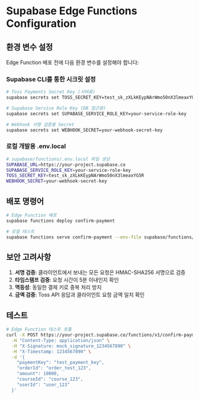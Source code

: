 # Supabase Edge Functions Configuration

## 환경 변수 설정

Edge Function 배포 전에 다음 환경 변수를 설정해야 합니다:

### Supabase CLI를 통한 시크릿 설정

```bash
# Toss Payments Secret Key (서버용)
supabase secrets set TOSS_SECRET_KEY=test_sk_zXLkKEypNArWmo50nX3lmeaxYG5R

# Supabase Service Role Key (DB 접근용)
supabase secrets set SUPABASE_SERVICE_ROLE_KEY=your-service-role-key

# Webhook 서명 검증용 Secret
supabase secrets set WEBHOOK_SECRET=your-webhook-secret-key
```

### 로컬 개발용 .env.local

```bash
# supabase/functions/.env.local 파일 생성
SUPABASE_URL=https://your-project.supabase.co
SUPABASE_SERVICE_ROLE_KEY=your-service-role-key
TOSS_SECRET_KEY=test_sk_zXLkKEypNArWmo50nX3lmeaxYG5R
WEBHOOK_SECRET=your-webhook-secret-key
```

## 배포 명령어

```bash
# Edge Function 배포
supabase functions deploy confirm-payment

# 로컬 테스트
supabase functions serve confirm-payment --env-file supabase/functions/.env.local
```

## 보안 고려사항

1. **서명 검증**: 클라이언트에서 보내는 모든 요청은 HMAC-SHA256 서명으로 검증
2. **타임스탬프 검증**: 요청 시간이 5분 이내인지 확인
3. **멱등성**: 동일한 결제 키로 중복 처리 방지
4. **금액 검증**: Toss API 응답과 클라이언트 요청 금액 일치 확인

## 테스트

```bash
# Edge Function 테스트 호출
curl -X POST https://your-project.supabase.co/functions/v1/confirm-payment \
  -H "Content-Type: application/json" \
  -H "X-Signature: mock_signature_1234567890" \
  -H "X-Timestamp: 1234567890" \
  -d '{
    "paymentKey": "test_payment_key",
    "orderId": "order_test_123",
    "amount": 10000,
    "courseId": "course_123",
    "userId": "user_123"
  }'
```
